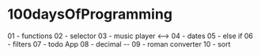 # 100daysOfProgramming

01 - functions
02 - selector
03 - music player <-->
04 - dates
05 - else if
06 - filters
07 - todo App
08 - decimal --
09 - roman converter
10 - sort